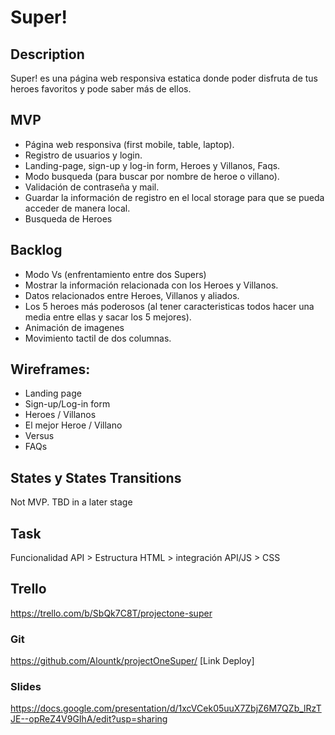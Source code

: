 # Super!

## Description
Super! es una página web responsiva estatica donde poder disfruta de tus heroes favoritos y pode saber más de ellos.  


## MVP
- Página web responsiva (first mobile, table, laptop).
- Registro de usuarios y login.
- Landing-page, sign-up y log-in form,  Heroes y Villanos, Faqs.
- Modo busqueda (para buscar por nombre de heroe o villano).
- Validación de contraseña y mail. 
- Guardar la información de registro en el local storage para que se pueda acceder de manera local. 
- Busqueda de Heroes


## Backlog
- Modo Vs (enfrentamiento entre dos Supers)
- Mostrar la información relacionada con los Heroes y Villanos.
- Datos relacionados entre Heroes, Villanos y aliados.
- Los 5 heroes más poderosos (al tener caracteristicas todos hacer una media entre ellas y sacar los 5 mejores).
- Animación de imagenes
- Movimiento tactil de dos columnas. 




## Wireframes: 
- Landing page
- Sign-up/Log-in form
- Heroes / Villanos
- El mejor Heroe / Villano
- Versus
- FAQs


## States y States Transitions
Not MVP. TBD in a later stage


## Task
Funcionalidad API > Estructura HTML > integración API/JS > CSS

## Trello
https://trello.com/b/SbQk7C8T/projectone-super

### Git
https://github.com/Alountk/projectOneSuper/
[Link Deploy]


### Slides
https://docs.google.com/presentation/d/1xcVCek05uuX7ZbjZ6M7QZb_lRzTJE--opReZ4V9GIhA/edit?usp=sharing
